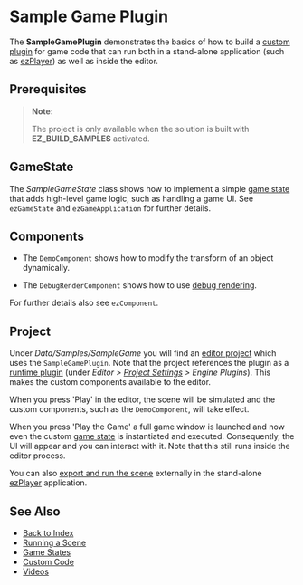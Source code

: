 # Sample Game Plugin

The **SampleGamePlugin** demonstrates the basics of how to build a [custom plugin](../custom-code/custom-code-overview.md) for game code that can run both in a stand-alone application (such as [ezPlayer](../tools/player.md)) as well as inside the editor.

## Prerequisites

> **Note:**
>
> The project is only available when the solution is built with **EZ_BUILD_SAMPLES** activated.

## GameState

The *SampleGameState* class shows how to implement a simple [game state](../runtime/application/game-state.md) that adds high-level game logic, such as handling a game UI. See `ezGameState` and `ezGameApplication` for further details.

## Components

* The `DemoComponent` shows how to modify the transform of an object dynamically.

* The `DebugRenderComponent` shows how to use [debug rendering](../debugging/debug-rendering.md).

For further details also see `ezComponent`.

## Project

Under *Data/Samples/SampleGame* you will find an [editor project](../projects/projects-overview.md) which uses the `SampleGamePlugin`. Note that the project references the plugin as a [runtime plugin](../custom-code/cpp/engine-plugins.md) (under *Editor > [Project Settings](../projects/project-settings.md) > Engine Plugins*). This makes the custom components available to the editor.

When you press 'Play' in the editor, the scene will be simulated and the custom components, such as the `DemoComponent`, will take effect.

When you press 'Play the Game' a full game window is launched and now even the custom [game state](../runtime/application/game-state.md) is instantiated and executed. Consequently, the UI will appear and you can interact with it. Note that this still runs inside the editor process.

You can also [export and run the scene](../editor/run-scene.md) externally in the stand-alone [ezPlayer](../tools/player.md) application.

## See Also

* [Back to Index](../index.md)
* [Running a Scene](../editor/run-scene.md)
* [Game States](../runtime/application/game-state.md)
* [Custom Code](../custom-code/custom-code-overview.md)
* [Videos](../getting-started/videos.md)
